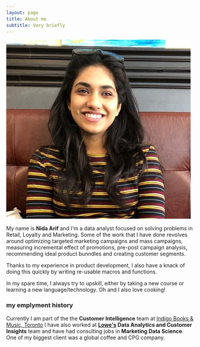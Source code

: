 ```yaml
---
layout: page
title: About me
subtitle: Very briefly
---
```

![Me](/img/Me.png)

My name is **Nida Arif** and I'm a data analyst focused on solving problems in Retail, Loyalty and Marketing. Some of the work that I have done revolves around optimizing targeted marketing campaigns and mass campaigns, measuring incremental effect of promotions, pre-post campaign analysis, recommending ideal product bunndles and creating customer segments. 

Thanks to my experience in product development, I also have a knack of doing this quickly by writing re-usable macros and functions. 

In my spare time, I always try to upskill, either by taking a new course or learning a new language/technology. Oh and I also love cooking! 

### my emplyment history

Currently I am part of the the **Customer Intelligence** team at [Indigo Books & Music, Toronto](https://www.chapters.indigo.ca/en-ca/)
I have also worked at **[Lowe's](https://www.lowes.ca/) Data Analytics and Customer Insights** team and have had consulting jobs in **Marketing Data Science**. One of my biggest client was a global coffee and CPG company. 
